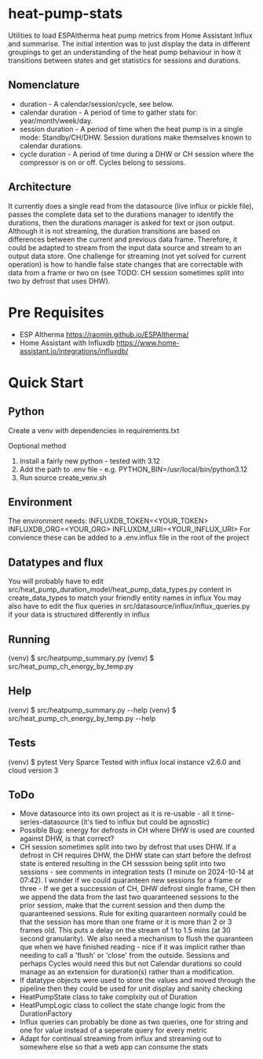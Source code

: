 # heat-pump-stats
Utilities to load ESPAltherma heat pump metrics from Home Assistant Influx and summarise.  The initial intention was to just display the data in different groupings to get an understanding of the heat pump behaviour in how it transitions between states and get statistics for sessions and durations. 

## Nomenclature
- duration - A calendar/session/cycle, see below.
- calendar duration - A period of time to gather stats for: year/month/week/day.
- session duration - A period of time when the heat pump is in a single mode: Standby/CH/DHW.  Session durations make themselves known to calendar durations.
- cycle duration - A period of time during a DHW or CH session where the compressor is on or off.  Cycles belong to sessions.

## Architecture
 It currently does a single read from the datasource (live influx or pickle file), passes the complete data set to the durations manager to identify the durations, then the durations manager is asked for text or json output.  Although it is not streaming, the duration transitions are based on differences between the current and previous data frame.  Therefore, it could be adapted to stream from the input data source and stream to an output data store.  One challenge for streaming (not yet solved for current operation) is how to handle false state changes that are correctable with data from a frame or two on (see TODO: CH session sometimes split into two by defrost that uses DHW).

# Pre Requisites
- ESP Altherma https://raomin.github.io/ESPAltherma/
- Home Assistant with Influxdb https://www.home-assistant.io/integrations/influxdb/

# Quick Start

## Python
Create a venv with dependencies in requirements.txt
    
Ooptional method
1. Install a fairly new python - tested with 3.12
2. Add the path to .env file - e.g. PYTHON_BIN=/usr/local/bin/python3.12
3. Run source create_venv.sh

## Environment
The environment needs:
INFLUXDB_TOKEN=<YOUR_TOKEN>
INFLUXDB_ORG=<YOUR_ORG>
INFLUXDM_URI=<YOUR_INFLUX_URI>
For convience these can be added to a .env.influx file in the root of the project

## Datatypes and flux
You will probably have to edit src/heat_pump_duration_model/heat_pump_data_types.py content in create_data_types to match your friendly entity names in influx
You may also have to edit the flux queries in src/datasource/influx/influx_queries.py if your data is structured differently in influx

## Running
(venv) $ src/heatpump_summary.py
(venv) $ src/heat_pump_ch_energy_by_temp.py

## Help
(venv) $ src/heatpump_summary.py --help
(venv) $ src/heat_pump_ch_energy_by_temp.py --help

## Tests
(venv) $ pytest
Very Sparce
Tested with influx local instance v2.6.0 and cloud version 3

## ToDo

- Move datasource into its own project as it is re-usable - all it time-series-datasource (it's tied to influx but could be agnostic)
- Possible Bug: energy for defrosts in CH where DHW is used are counted against DHW, is that correct?
- CH session sometimes split into two by defrost that uses DHW.  If a defrost in CH requires DHW, the DHW state can start before the defrost state is entered resulting in the CH sesssion being split into two sessions - see comments in integration tests (1 minute on 2024-10-14 at 07:42). I wonder if we could quaranteen new sessions for a frame or three - If we get a succession of CH, DHW defrost single frame, CH then we append the data from the last two quaranteened sessions to the prior session, make that the current session and then dump the quaranteened sessions.  Rule for exiting quaranteen normally could be that the session has more than one frame or it is more than 2 or 3 frames old.  This puts a delay on the stream of 1 to 1.5 mins (at 30 second granularity).  We also need a mechanism to flush the quaranteen que when we have finished reading - nice if it was implicit rather than needing to call a 'flush' or 'close' from the outside.  Sessions and perhaps Cycles would need this but not Calendar durations so could manage as an extension for duration(s) rather than a modification. 
- If datatype objects were used to store the values and moved through the pipeline then they could be used for unit display and sanity checking
- HeatPumpState class to take complxity out of Duration
- HeatPumpLogic class to collect the state change logic from the DurationFactory
- Influx queries can probably be done as two queries, one for string and one for value instead of a seperate query for every metric
- Adapt for continual streaming from influx and streaming out to somewhere else so that a web app can consume the stats
